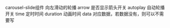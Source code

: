 carousel-slide组件
  向左滑动的轮播
  arrow 是否显示箭头开关
  autoplay 自动轮播开关
  time  定时时间
  duration 动画时间
  data 对应数据，若数据没有，则可以不需要写
